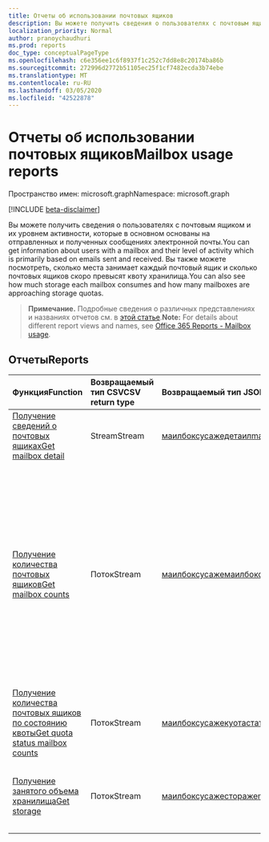 ```yaml
---
title: Отчеты об использовании почтовых ящиков
description: Вы можете получить сведения о пользователях с почтовым ящиком и их уровнем активности, которые в основном основаны на отправленных и полученных сообщениях электронной почты. Вы также можете посмотреть, сколько места занимает каждый почтовый ящик и сколько почтовых ящиков скоро превысят квоту хранилища.
localization_priority: Normal
author: pranoychaudhuri
ms.prod: reports
doc_type: conceptualPageType
ms.openlocfilehash: c6e356ee1c6f8937f1c252c7dd8e8c20174ba86b
ms.sourcegitcommit: 272996d2772b51105ec25f1cf7482ecda3b74ebe
ms.translationtype: MT
ms.contentlocale: ru-RU
ms.lasthandoff: 03/05/2020
ms.locfileid: "42522878"
---
```

# <a name="mailbox-usage-reports"></a><span data-ttu-id="fe92a-104">Отчеты об использовании почтовых ящиков</span><span class="sxs-lookup"><span data-stu-id="fe92a-104">Mailbox usage reports</span></span>

<span data-ttu-id="fe92a-105">Пространство имен: microsoft.graph</span><span class="sxs-lookup"><span data-stu-id="fe92a-105">Namespace: microsoft.graph</span></span>

[!INCLUDE [beta-disclaimer](../../includes/beta-disclaimer.md)]

<span data-ttu-id="fe92a-106">Вы можете получить сведения о пользователях с почтовым ящиком и их уровнем активности, которые в основном основаны на отправленных и полученных сообщениях электронной почты.</span><span class="sxs-lookup"><span data-stu-id="fe92a-106">You can get information about users with a mailbox and their level of activity which is primarily based on emails sent and received.</span></span> <span data-ttu-id="fe92a-107">Вы также можете посмотреть, сколько места занимает каждый почтовый ящик и сколько почтовых ящиков скоро превысят квоту хранилища.</span><span class="sxs-lookup"><span data-stu-id="fe92a-107">You can also see how much storage each mailbox consumes and how many mailboxes are approaching storage quotas.</span></span>

> <span data-ttu-id="fe92a-108">**Примечание.** Подробные сведения о различных представлениях и названиях отчетов см. в [этой статье](https://support.office.com/client/Mailbox-usage-beffbe01-ce2d-4614-9ae5-7898868e2729).</span><span class="sxs-lookup"><span data-stu-id="fe92a-108">**Note:** For details about different report views and names, see [Office 365 Reports - Mailbox usage](https://support.office.com/client/Mailbox-usage-beffbe01-ce2d-4614-9ae5-7898868e2729).</span></span>

## <a name="reports"></a><span data-ttu-id="fe92a-109">Отчеты</span><span class="sxs-lookup"><span data-stu-id="fe92a-109">Reports</span></span>

| <span data-ttu-id="fe92a-110">Функция</span><span class="sxs-lookup"><span data-stu-id="fe92a-110">Function</span></span>                                 | <span data-ttu-id="fe92a-111">Возвращаемый тип CSV</span><span class="sxs-lookup"><span data-stu-id="fe92a-111">CSV return type</span></span> | <span data-ttu-id="fe92a-112">Возвращаемый тип JSON</span><span class="sxs-lookup"><span data-stu-id="fe92a-112">JSON return type</span></span>                         | <span data-ttu-id="fe92a-113">Описание</span><span class="sxs-lookup"><span data-stu-id="fe92a-113">Description</span></span>                              |
| :--------------------------------------- | :-------------- | :--------------------------------------- | ---------------------------------------- |
| [<span data-ttu-id="fe92a-114">Получение сведений о почтовых ящиках</span><span class="sxs-lookup"><span data-stu-id="fe92a-114">Get mailbox detail</span></span>](../api/reportroot-getmailboxusagedetail.md) | <span data-ttu-id="fe92a-115">Stream</span><span class="sxs-lookup"><span data-stu-id="fe92a-115">Stream</span></span>          | [<span data-ttu-id="fe92a-116">маилбоксусажедетаил</span><span class="sxs-lookup"><span data-stu-id="fe92a-116">mailboxUsageDetail</span></span>](../resources/mailboxusagedetail.md) | <span data-ttu-id="fe92a-117">Получите сведения об использовании почтовых ящиков.</span><span class="sxs-lookup"><span data-stu-id="fe92a-117">Get details about mailbox usage.</span></span>         |
| [<span data-ttu-id="fe92a-118">Получение количества почтовых ящиков</span><span class="sxs-lookup"><span data-stu-id="fe92a-118">Get mailbox counts</span></span>](../api/reportroot-getmailboxusagemailboxcounts.md) | <span data-ttu-id="fe92a-119">Поток</span><span class="sxs-lookup"><span data-stu-id="fe92a-119">Stream</span></span>          | [<span data-ttu-id="fe92a-120">маилбоксусажемаилбокскаунтс</span><span class="sxs-lookup"><span data-stu-id="fe92a-120">mailboxUsageMailboxCounts</span></span>](../resources/mailboxusagemailboxcounts.md) | <span data-ttu-id="fe92a-121">Узнайте, сколько всего почтовых ящиков в организации и сколько из них были активный в отчетный период.</span><span class="sxs-lookup"><span data-stu-id="fe92a-121">Get the total number of user mailboxes in your organization and how many are active each day of the reporting period.</span></span> <span data-ttu-id="fe92a-122">Почтовый ящик считается активным, если пользователь отправил или прочитал по крайней мере одно письмо.</span><span class="sxs-lookup"><span data-stu-id="fe92a-122">A mailbox is considered active if the user sent or read any email.</span></span> |
| [<span data-ttu-id="fe92a-123">Получение количества почтовых ящиков по состоянию квоты</span><span class="sxs-lookup"><span data-stu-id="fe92a-123">Get quota status mailbox counts</span></span>](../api/reportroot-getmailboxusagequotastatusmailboxcounts.md) | <span data-ttu-id="fe92a-124">Поток</span><span class="sxs-lookup"><span data-stu-id="fe92a-124">Stream</span></span>          | [<span data-ttu-id="fe92a-125">маилбоксусажекуотастатусмаилбокскаунтс</span><span class="sxs-lookup"><span data-stu-id="fe92a-125">mailboxUsageQuotaStatusMailboxCounts</span></span>](../resources/mailboxusagequotastatusmailboxcounts.md) | <span data-ttu-id="fe92a-126">Узнайте, сколько почтовых ящиков пользователей в каждой категории квоты.</span><span class="sxs-lookup"><span data-stu-id="fe92a-126">Get the count of user mailboxes in each quota category.</span></span> |
| [<span data-ttu-id="fe92a-127">Получение занятого объема хранилища</span><span class="sxs-lookup"><span data-stu-id="fe92a-127">Get storage</span></span>](../api/reportroot-getmailboxusagestorage.md) | <span data-ttu-id="fe92a-128">Поток</span><span class="sxs-lookup"><span data-stu-id="fe92a-128">Stream</span></span>          | [<span data-ttu-id="fe92a-129">маилбоксусажестораже</span><span class="sxs-lookup"><span data-stu-id="fe92a-129">mailboxUsageStorage</span></span>](../resources/mailboxusagestorage.md) | <span data-ttu-id="fe92a-130">Узнайте, сколько места занято в хранилище организации.</span><span class="sxs-lookup"><span data-stu-id="fe92a-130">Get the amount of storage used in your organization.</span></span> |
